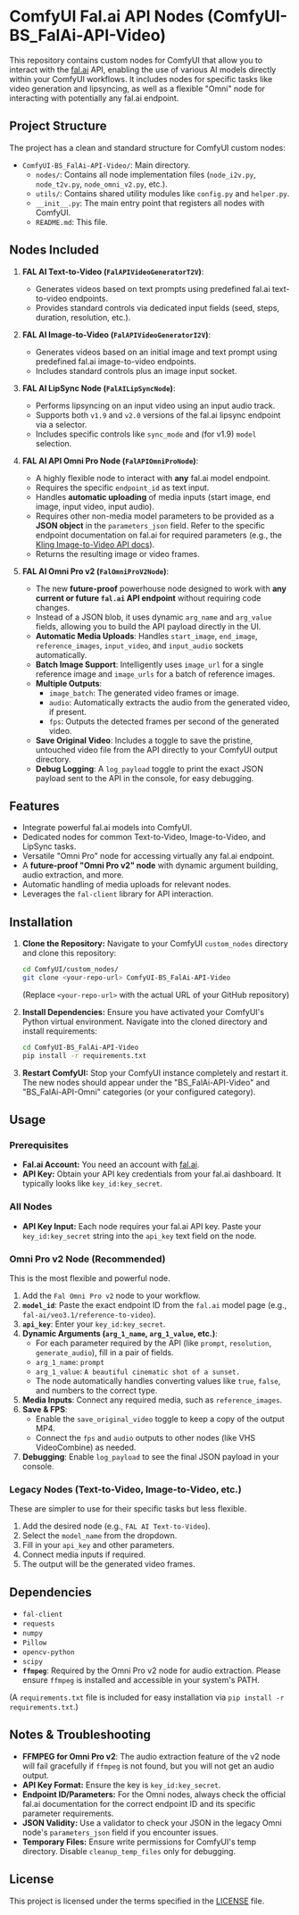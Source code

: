 # ComfyUI Fal.ai API Nodes (ComfyUI-BS_FalAi-API-Video)

This repository contains custom nodes for ComfyUI that allow you to interact with the [fal.ai](https://fal.ai/) API, enabling the use of various AI models directly within your ComfyUI workflows. It includes nodes for specific tasks like video generation and lipsyncing, as well as a flexible "Omni" node for interacting with potentially any fal.ai endpoint.

## Project Structure

The project has a clean and standard structure for ComfyUI custom nodes:
-   `ComfyUI-BS_FalAi-API-Video/`: Main directory.
    -   `nodes/`: Contains all node implementation files (`node_i2v.py`, `node_t2v.py`, `node_omni_v2.py`, etc.).
    -   `utils/`: Contains shared utility modules like `config.py` and `helper.py`.
    -   `__init__.py`: The main entry point that registers all nodes with ComfyUI.
    -   `README.md`: This file.

## Nodes Included

1.  **FAL AI Text-to-Video (`FalAPIVideoGeneratorT2V`)**:
    *   Generates videos based on text prompts using predefined fal.ai text-to-video endpoints.
    *   Provides standard controls via dedicated input fields (seed, steps, duration, resolution, etc.).

2.  **FAL AI Image-to-Video (`FalAPIVideoGeneratorI2V`)**:
    *   Generates videos based on an initial image and text prompt using predefined fal.ai image-to-video endpoints.
    *   Includes standard controls plus an image input socket.

3.  **FAL AI LipSync Node (`FalAILipSyncNode`)**:
    *   Performs lipsyncing on an input video using an input audio track.
    *   Supports both `v1.9` and `v2.0` versions of the fal.ai lipsync endpoint via a selector.
    *   Includes specific controls like `sync_mode` and (for v1.9) `model` selection.

4.  **FAL AI API Omni Pro Node (`FalAPIOmniProNode`)**:
    *   A highly flexible node to interact with **any** fal.ai model endpoint.
    *   Requires the specific `endpoint_id` as text input.
    *   Handles **automatic uploading** of media inputs (start image, end image, input video, input audio).
    *   Requires other non-media model parameters to be provided as a **JSON object** in the `parameters_json` field. Refer to the specific endpoint documentation on fal.ai for required parameters (e.g., the [Kling Image-to-Video API docs](https://fal.ai/models/fal-ai/kling-video/v1/standard/image-to-video/api)).
    *   Returns the resulting image or video frames.

5.  **FAL AI Omni Pro v2 (`FalOmniProV2Node`)**:
    *   The new **future-proof** powerhouse node designed to work with **any current or future `fal.ai` API endpoint** without requiring code changes.
    *   Instead of a JSON blob, it uses dynamic `arg_name` and `arg_value` fields, allowing you to build the API payload directly in the UI.
    *   **Automatic Media Uploads**: Handles `start_image`, `end_image`, `reference_images`, `input_video`, and `input_audio` sockets automatically.
    *   **Batch Image Support**: Intelligently uses `image_url` for a single reference image and `image_urls` for a batch of reference images.
    *   **Multiple Outputs**:
        *   `image_batch`: The generated video frames or image.
        *   `audio`: Automatically extracts the audio from the generated video, if present.
        *   `fps`: Outputs the detected frames per second of the generated video.
    *   **Save Original Video**: Includes a toggle to save the pristine, untouched video file from the API directly to your ComfyUI output directory.
    *   **Debug Logging**: A `log_payload` toggle to print the exact JSON payload sent to the API in the console, for easy debugging.

## Features

*   Integrate powerful fal.ai models into ComfyUI.
*   Dedicated nodes for common Text-to-Video, Image-to-Video, and LipSync tasks.
*   Versatile "Omni Pro" node for accessing virtually any fal.ai endpoint.
*   A **future-proof "Omni Pro v2" node** with dynamic argument building, audio extraction, and more.
*   Automatic handling of media uploads for relevant nodes.
*   Leverages the `fal-client` library for API interaction.

## Installation

1.  **Clone the Repository:**
    Navigate to your ComfyUI `custom_nodes` directory and clone this repository:
    ```bash
    cd ComfyUI/custom_nodes/
    git clone <your-repo-url> ComfyUI-BS_FalAi-API-Video
    ```
    (Replace `<your-repo-url>` with the actual URL of your GitHub repository)

2.  **Install Dependencies:**
    Ensure you have activated your ComfyUI's Python virtual environment. Navigate into the cloned directory and install requirements:
    ```bash
    cd ComfyUI-BS_FalAi-API-Video
    pip install -r requirements.txt
    ```

3.  **Restart ComfyUI:** Stop your ComfyUI instance completely and restart it. The new nodes should appear under the "BS_FalAi-API-Video" and "BS_FalAi-API-Omni" categories (or your configured category).

## Usage

### Prerequisites

*   **Fal.ai Account:** You need an account with [fal.ai](https://fal.ai/).
*   **API Key:** Obtain your API key credentials from your fal.ai dashboard. It typically looks like `key_id:key_secret`.

### All Nodes

*   **API Key Input:** Each node requires your fal.ai API key. Paste your `key_id:key_secret` string into the `api_key` text field on the node.

### Omni Pro v2 Node (Recommended)

This is the most flexible and powerful node.

1.  Add the `Fal Omni Pro v2` node to your workflow.
2.  **`model_id`**: Paste the exact endpoint ID from the `fal.ai` model page (e.g., `fal-ai/veo3.1/reference-to-video`).
3.  **`api_key`**: Enter your `key_id:key_secret`.
4.  **Dynamic Arguments (`arg_1_name`, `arg_1_value`, etc.)**:
    *   For each parameter required by the API (like `prompt`, `resolution`, `generate_audio`), fill in a pair of fields.
    *   `arg_1_name`: `prompt`
    *   `arg_1_value`: `A beautiful cinematic shot of a sunset.`
    *   The node automatically handles converting values like `true`, `false`, and numbers to the correct type.
5.  **Media Inputs**: Connect any required media, such as `reference_images`.
6.  **Save & FPS**:
    *   Enable the `save_original_video` toggle to keep a copy of the output MP4.
    *   Connect the `fps` and `audio` outputs to other nodes (like VHS VideoCombine) as needed.
7.  **Debugging**: Enable `log_payload` to see the final JSON payload in your console.

### Legacy Nodes (Text-to-Video, Image-to-Video, etc.)

These are simpler to use for their specific tasks but less flexible.

1.  Add the desired node (e.g., `FAL AI Text-to-Video`).
2.  Select the `model_name` from the dropdown.
3.  Fill in your `api_key` and other parameters.
4.  Connect media inputs if required.
5.  The output will be the generated video frames.

## Dependencies

*   `fal-client`
*   `requests`
*   `numpy`
*   `Pillow`
*   `opencv-python`
*   `scipy`
*   **`ffmpeg`**: Required by the Omni Pro v2 node for audio extraction. Please ensure `ffmpeg` is installed and accessible in your system's PATH.

(A `requirements.txt` file is included for easy installation via `pip install -r requirements.txt`.)

## Notes & Troubleshooting

*   **FFMPEG for Omni Pro v2**: The audio extraction feature of the v2 node will fail gracefully if `ffmpeg` is not found, but you will not get an audio output.
*   **API Key Format:** Ensure the key is `key_id:key_secret`.
*   **Endpoint ID/Parameters:** For the Omni nodes, always check the official fal.ai documentation for the correct endpoint ID and its specific parameter requirements.
*   **JSON Validity:** Use a validator to check your JSON in the legacy Omni node's `parameters_json` field if you encounter issues.
*   **Temporary Files:** Ensure write permissions for ComfyUI's temp directory. Disable `cleanup_temp_files` only for debugging.

## License

This project is licensed under the terms specified in the [LICENSE](LICENSE) file.
